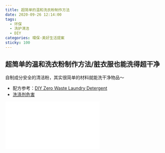 ```yaml
---
title: 超简单的温和洗衣粉制作方法
date: 2020-09-26 12:14:00
tags:
  - 环保
  - 洗护清洁
  - DIY
categories: 環保·美好生活提案
sticky: 100
---
```


## 超简单的温和洗衣粉制作方法/脏衣服也能洗得超干净

自制成分安全的清洁粉，其实很简单的材料就能洗干净物品～

- 配方参考：[DIY Zero Waste Laundry Detergent](https://www.greenify-me.com/2018/01/diy-zero-waste-laundry-detergent.html)
- [洗涤剂危害](https://xueshu.baidu.com/usercenter/paper/show?paperid=b28d315a4802d9fa8a4bf916340f)

<iframe src="//player.bilibili.com/player.html?aid=329649610&bvid=BV1gA411J7o3&cid=239110465&page=1" scrolling="no" border="0" frameborder="no" framespacing="0" allowfullscreen="true"> </iframe>
